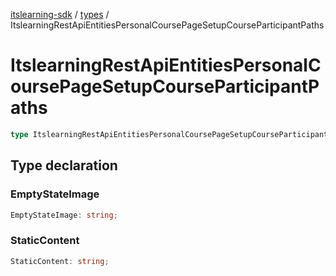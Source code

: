 [itslearning-sdk](../../modules.md) / [types](../index.md) / ItslearningRestApiEntitiesPersonalCoursePageSetupCourseParticipantPaths

# ItslearningRestApiEntitiesPersonalCoursePageSetupCourseParticipantPaths

```ts
type ItslearningRestApiEntitiesPersonalCoursePageSetupCourseParticipantPaths = object;
```

## Type declaration

### EmptyStateImage

```ts
EmptyStateImage: string;
```

### StaticContent

```ts
StaticContent: string;
```
